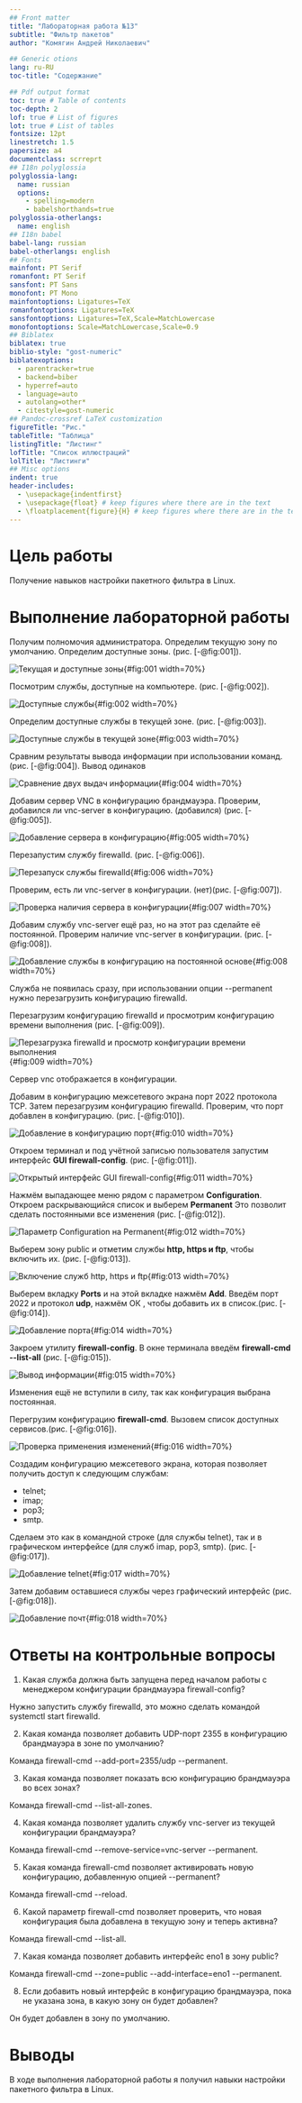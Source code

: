 ```yaml
---
## Front matter
title: "Лабораторная работа №13"
subtitle: "Фильтр пакетов"
author: "Комягин Андрей Николаевич"

## Generic otions
lang: ru-RU
toc-title: "Содержание"

## Pdf output format
toc: true # Table of contents
toc-depth: 2
lof: true # List of figures
lot: true # List of tables
fontsize: 12pt
linestretch: 1.5
papersize: a4
documentclass: scrreprt
## I18n polyglossia
polyglossia-lang:
  name: russian
  options:
	- spelling=modern
	- babelshorthands=true
polyglossia-otherlangs:
  name: english
## I18n babel
babel-lang: russian
babel-otherlangs: english
## Fonts
mainfont: PT Serif
romanfont: PT Serif
sansfont: PT Sans
monofont: PT Mono
mainfontoptions: Ligatures=TeX
romanfontoptions: Ligatures=TeX
sansfontoptions: Ligatures=TeX,Scale=MatchLowercase
monofontoptions: Scale=MatchLowercase,Scale=0.9
## Biblatex
biblatex: true
biblio-style: "gost-numeric"
biblatexoptions:
  - parentracker=true
  - backend=biber
  - hyperref=auto
  - language=auto
  - autolang=other*
  - citestyle=gost-numeric
## Pandoc-crossref LaTeX customization
figureTitle: "Рис."
tableTitle: "Таблица"
listingTitle: "Листинг"
lofTitle: "Список иллюстраций"
lolTitle: "Листинги"
## Misc options
indent: true
header-includes:
  - \usepackage{indentfirst}
  - \usepackage{float} # keep figures where there are in the text
  - \floatplacement{figure}{H} # keep figures where there are in the text
---
```


# Цель работы

Получение навыков настройки пакетного фильтра в Linux.


# Выполнение лабораторной работы

Получим полномочия администратора. Определим текущую зону по умолчанию. Определим доступные зоны. (рис. [-@fig:001]).

![Текущая и доступные зоны](image/1.PNG){#fig:001 width=70%}

Посмотрим службы, доступные на компьютере.
 (рис. [-@fig:002]).

![Доступные службы](image/2.PNG){#fig:002 width=70%}

Определим доступные службы в текущей зоне. (рис. [-@fig:003]).

![Доступные службы в текущей зоне](image/3.PNG){#fig:003 width=70%}

Сравним результаты вывода информации при использовании команд. (рис. [-@fig:004]). Вывод одинаков

![Сравнение двух выдач информации](image/4.PNG){#fig:004 width=70%}


Добавим сервер VNC в конфигурацию брандмауэра. Проверим, добавился ли vnc-server в конфигурацию. (добавился) (рис. [-@fig:005]).

![Добавление сервера в конфигурацию](image/5.PNG){#fig:005 width=70%}

Перезапустим службу firewalld. (рис. [-@fig:006]).

![Перезапуск службы firewalld](image/6.PNG){#fig:006 width=70%}

Проверим, есть ли vnc-server в конфигурации.
 (нет)(рис. [-@fig:007]).

![Проверка наличия сервера в конфигурации](image/7.PNG){#fig:007 width=70%}

Добавим службу vnc-server ещё раз, но на этот раз сделайте её постоянной. Проверим наличие vnc-server в конфигурации.
 (рис. [-@fig:008]).

![Добавление службы в конфигурацию на постоянной основе](image/8.PNG){#fig:008 width=70%}

Служба не появилась сразу, при использовании опции --permanent нужно перезагрузить конфигурацию firewalld.

Перезагрузим конфигурацию firewalld и просмотрим конфигурацию времени выполнения (рис. [-@fig:009]).

![Перезагрузка firewalld и просмотр конфигурации времени выполнения](image/9.PNG){#fig:009 width=70%}

Сервер vnc отображается в конфигурации.

Добавим в конфигурацию межсетевого экрана порт 2022 протокола TCP. Затем перезагрузим конфигурацию firewalld. Проверим, что порт добавлен в конфигурацию.
(рис. [-@fig:010]).

![Добавление в конфигурацию порт](image/10.PNG){#fig:010 width=70%}

Откроем терминал и под учётной записью пользователя запустим интерфейс **GUI firewall-config**.
(рис. [-@fig:011]).

![Открытый интерфейс GUI firewall-config](image/11.PNG){#fig:011 width=70%}


Нажмём выпадающее меню рядом с параметром **Configuration**. Откроем раскрывающийся список и выберем **Permanent** Это позволит сделать постоянными все изменения (рис. [-@fig:012]).

![Параметр Configuration на Permanent](image/12.PNG){#fig:012 width=70%}

Выберем зону public и отметим службы **http, https и ftp**, чтобы включить их. (рис. [-@fig:013]).

![Включение служб http, https и ftp](image/13.PNG){#fig:013 width=70%}

Выберем вкладку **Ports** и на этой вкладке нажмём **Add**. Введём порт 2022 и протокол **udp**, нажмём ОК , чтобы добавить их в список.(рис. [-@fig:014]).

![Добавление порта](image/14.PNG){#fig:014 width=70%}

Закроем утилиту **firewall-config**. В окне терминала введём **firewall-cmd --list-all** (рис. [-@fig:015]).

![Вывод информации](image/15.PNG){#fig:015 width=70%}

Изменения ещё не вступили в силу, так как конфигурация выбрана постоянная.

Перегрузим конфигурацию **firewall-cmd**. Вызовем список доступных сервисов.(рис. [-@fig:016]).

![Проверка применения изменений](image/16.PNG){#fig:016 width=70%}

Создадим конфигурацию межсетевого экрана, которая позволяет получить доступ к следующим службам:
- telnet;
- imap;
- pop3;
- smtp.

Сделаем это как в командной строке (для службы telnet), так и в графическом интерфейсе (для служб imap, pop3, smtp). 
 (рис. [-@fig:017]).

![Добавление telnet](image/17.PNG){#fig:017 width=70%}


Затем добавим оставшиеся службы через графический интерфейс (рис. [-@fig:018]).

![Добавление почт](image/18.PNG){#fig:018 width=70%}



# Ответы на контрольные вопросы

1. Какая служба должна быть запущена перед началом работы с менеджером конфигурации брандмауэра firewall-config?

Нужно запустить службу firewalld, это можно сделать командой systemctl start firewalld.

2. Какая команда позволяет добавить UDP-порт 2355 в конфигурацию брандмауэра в зоне по умолчанию?

Команда firewall-cmd --add-port=2355/udp --permanent.

3. Какая команда позволяет показать всю конфигурацию брандмауэра во всех зонах?

Команда firewall-cmd --list-all-zones.

4. Какая команда позволяет удалить службу vnc-server из текущей конфигурации брандмауэра?

Команда firewall-cmd --remove-service=vnc-server --permanent.

5. Какая команда firewall-cmd позволяет активировать новую конфигурацию, добавленную опцией --permanent?

Команда firewall-cmd --reload.

6. Какой параметр firewall-cmd позволяет проверить, что новая конфигурация была добавлена в текущую зону и теперь активна?

Команда firewall-cmd --list-all.

7. Какая команда позволяет добавить интерфейс eno1 в зону public?

Команда firewall-cmd --zone=public --add-interface=eno1 --permanent.

8. Если добавить новый интерфейс в конфигурацию брандмауэра, пока не указана зона, в какую зону он будет добавлен?

Он будет добавлен в зону по умолчанию.

# Выводы

В ходе выполнения лабораторной работы я получил навыки настройки пакетного фильтра в Linux.
